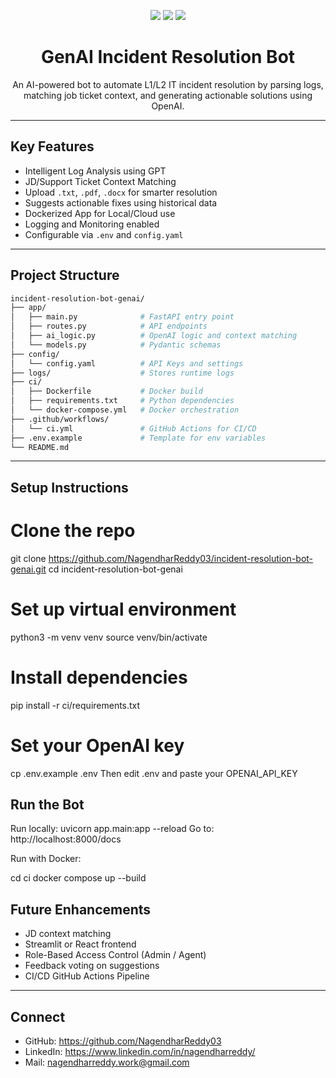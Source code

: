 <p align="center">
  <img src="https://img.shields.io/github/languages/top/NagendharReddy03/incident-resolution-bot-genai?style=for-the-badge"/>
  <img src="https://img.shields.io/github/last-commit/NagendharReddy03/incident-resolution-bot-genai?style=for-the-badge"/>
  <img src="https://img.shields.io/badge/OpenAI-Integrated-blueviolet?style=for-the-badge"/>
</p>

<h1 align="center">GenAI Incident Resolution Bot</h1>

<p align="center">
  An AI-powered bot to automate L1/L2 IT incident resolution by parsing logs, matching job ticket context, and generating actionable solutions using OpenAI.
</p>

---

## Key Features

- Intelligent Log Analysis using GPT
- JD/Support Ticket Context Matching
- Upload `.txt`, `.pdf`, `.docx` for smarter resolution
- Suggests actionable fixes using historical data
- Dockerized App for Local/Cloud use
- Logging and Monitoring enabled
- Configurable via `.env` and `config.yaml`

---

## Project Structure

```bash
incident-resolution-bot-genai/
├── app/
│   ├── main.py              # FastAPI entry point
│   ├── routes.py            # API endpoints
│   ├── ai_logic.py          # OpenAI logic and context matching
│   └── models.py            # Pydantic schemas
├── config/
│   └── config.yaml          # API Keys and settings
├── logs/                    # Stores runtime logs
├── ci/
│   ├── Dockerfile           # Docker build
│   ├── requirements.txt     # Python dependencies
│   └── docker-compose.yml   # Docker orchestration
├── .github/workflows/
│   └── ci.yml               # GitHub Actions for CI/CD
├── .env.example             # Template for env variables
└── README.md
```
---

## Setup Instructions

# Clone the repo
git clone https://github.com/NagendharReddy03/incident-resolution-bot-genai.git
cd incident-resolution-bot-genai

# Set up virtual environment
python3 -m venv venv
source venv/bin/activate

# Install dependencies
pip install -r ci/requirements.txt

# Set your OpenAI key
cp .env.example .env
Then edit .env and paste your OPENAI_API_KEY

## Run the Bot

Run locally:
uvicorn app.main:app --reload
Go to: http://localhost:8000/docs

Run with Docker:

cd ci
docker compose up --build

## Future Enhancements
- JD context matching
- Streamlit or React frontend
- Role-Based Access Control (Admin / Agent)
- Feedback voting on suggestions
- CI/CD GitHub Actions Pipeline

---

## Connect
- GitHub: https://github.com/NagendharReddy03
- LinkedIn: https://www.linkedin.com/in/nagendharreddy/
- Mail: nagendharreddy.work@gmail.com

